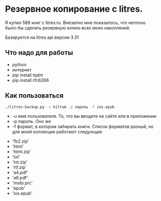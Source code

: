 # Резервное копирование с litres. 

Я купил 589 книг с litres.ru. Внезапно мне показалось, что неплохо было-бы сделать резервную копию всех моих накоплений. 

Базируется на litres api версии 3.31

## Что надо для работы
- python
- интернет
- pip install tqdm
- pip install rfc6266

## Как пользоваться

``` bash
./litres-backup.py -u kiltum -p пароль -f ios.epub
```
- -u имя пользователя. То, что вы вводите на сайте или в приложении
- -p пароль. Оно же
- -f формат, в котором забирать книги. Список форматов разный, но для моей коллекции работают следующие 


* 'fb2.zip'
* 'html'
* 'html.zip'
* 'txt'
* 'txt.zip'
* 'rtf.zip'
* 'a4.pdf'
* 'a6.pdf'
* 'mobi.prc'
* 'epub'
* 'ios.epub'

